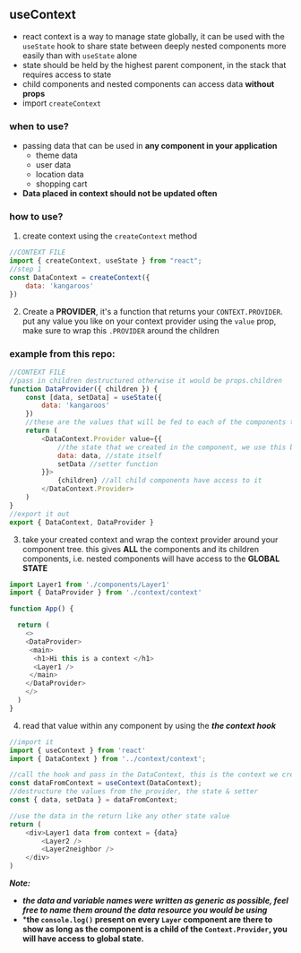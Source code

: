 ## useContext

- react context is a way to manage state globally, it can be used with the `useState` hook to share state between deeply nested components more easily than with `useState` alone
- state should be held by the highest parent component, in the stack that requires access to state
- child components and nested components can access data **without props**
- import `createContext`

### when to use?

- passing data that can be used in **any component in your application**
    - theme data
    - user data
    - location data
    - shopping cart
- **Data placed in context should not be updated often**

### how to use?

1. create context using the `createContext` method

```js
//CONTEXT FILE
import { createContext, useState } from "react";
//step 1
const DataContext = createContext({
    data: 'kangaroos'
})
```

2. Create a **PROVIDER**, it's a function that returns your `CONTEXT.PROVIDER`. put any value you like on your context provider using the `value` prop, make sure to wrap this `.PROVIDER` around the children

### example from this repo:
```js
//CONTEXT FILE
//pass in children destructured otherwise it would be props.children
function DataProvider({ children }) {
    const [data, setData] = useState({
        data: 'kangaroos'
    })
    //these are the values that will be fed to each of the components that are wrapped around the provider
    return (
        <DataContext.Provider value={{
            //the state that we created in the component, we use this because we want it to update
            data: data, //state itself
            setData //setter function
        }}>
            {children} //all child components have access to it
        </DataContext.Provider>
    )
}
//export it out
export { DataContext, DataProvider }
```
3. take your created context and wrap the context provider around your component tree. this gives **ALL** the components and its children components, i.e. nested components will have access to the **GLOBAL STATE**

```js
import Layer1 from './components/Layer1'
import { DataProvider } from './context/context'

function App() {

  return (
    <>
    <DataProvider>
     <main>
      <h1>Hi this is a context </h1>
      <Layer1 />
     </main>
    </DataProvider>
    </>
  )
}
```

4. read that value within any component by using the ***the context hook***

```js
//import it
import { useContext } from 'react'
import { DataContext } from '../context/context';

//call the hook and pass in the DataContext, this is the context we created
const dataFromContext = useContext(DataContext);
//destructure the values from the provider, the state & setter
const { data, setData } = dataFromContext;

//use the data in the return like any other state value
return (
    <div>Layer1 data from context = {data}
        <Layer2 />
        <Layer2neighbor />
    </div>
)
```

***Note:***
- ***the data and variable names were written as generic as possible, feel free to name them around the data resource you would be using***
- ***the `console.log()` present on every `Layer` component are there to show as long as the component is a child of the `Context.Provider`, you will have access to global state.**